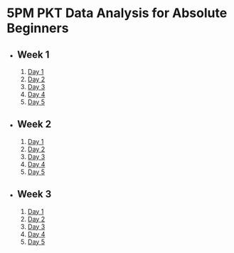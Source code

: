 # 5PM PKT Data Analysis for Absolute Beginners

- ## Week 1

   1. [Day 1](https://www.facebook.com/iCodeguru/videos/1236192064340759)
   2. [Day 2](https://www.facebook.com/iCodeguru/videos/789864723282905)
   3. [Day 3](https://www.facebook.com/iCodeguru/videos/432674423243816)
   4. [Day 4](https://www.facebook.com/iCodeguru/videos/922742012816023)
   5. [Day 5](https://www.facebook.com/iCodeguru/videos/554976527351776)

- ## Week 2

   1. [Day 1](https://www.facebook.com/iCodeguru/videos/860596076000884)
   2. [Day 2](https://www.facebook.com/iCodeguru/videos/959034168890428)
   3. [Day 3](https://www.facebook.com/iCodeguru/videos/592274156626632)
   4. [Day 4](https://www.facebook.com/iCodeguru/videos/608825228484196)
   5. [Day 5](https://www.facebook.com/iCodeguru/videos/581346364494536)

- ## Week 3

   1. [Day 1](https://www.facebook.com/iCodeguru/videos/1126693568838296)
   2. [Day 2](https://www.facebook.com/iCodeguru/videos/1097966051866834)
   3. [Day 3](https://www.facebook.com/iCodeguru/videos/1335616481197816)
   4. [Day 4](https://www.facebook.com/iCodeguru/videos/1153389556409626)
   5. [Day 5](https://www.facebook.com/iCodeguru/videos/3880638952149360)

<!-- - ## Week 4

   1. [Day 1](https://www.facebook.com/iCodeguru/videos/2296998044034050)
   2. [Day 2](https://www.facebook.com/iCodeguru/videos/2877117862445865)
   3. [Day 3](https://www.facebook.com/iCodeguru/videos/1850669272007319)
   4. [Day 4](https://www.facebook.com/iCodeguru/videos/626989213097959)
   5. [Day 5]() -->

<!-- - ## Week 

   1. [Day 1]()
   2. [Day 2]()
   3. [Day 3]()
   4. [Day 4]()
   5. [Day 5]() -->